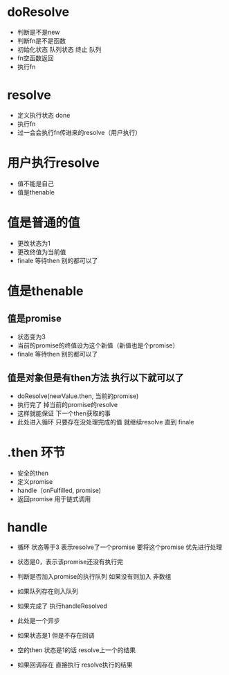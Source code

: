 


# doResolve
- 判断是不是new
- 判断fn是不是函数
- 初始化状态 队列状态 终止 队列
- fn空函数返回
- 执行fn


# resolve
- 定义执行状态 done
- 执行fn
- 过一会会执行fn传进来的resolve（用户执行）


# 用户执行resolve
- 值不能是自己
- 值是thenable

# 值是普通的值
- 更改状态为1
- 更改终值为当前值
- finale 等待then 别的都可以了


# 值是thenable
## 值是promise
- 状态变为3 
- 当前的promise的终值设为这个新值（新值也是个promise）
- finale 等待then 别的都可以了

## 值是对象但是有then方法 执行以下就可以了
- doResolve(newValue.then, 当前的promise)
- 执行完了 掉当前的promise的resolve 
- 这样就能保证 下一个then获取的事
- 此处进入循环 只要存在没处理完成的值 就继续resolve 直到 finale


# .then 环节

- 安全的then
- 定义promise
- handle（onFulfilled, promise)
- 返回promise 用于链式调用

# handle

- 循环 状态等于3 表示resolve了一个promise 要将这个promise 优先进行处理
- 状态是0，表示该promise还没有执行完
- 判断是否加入promise的执行队列 如果没有则加入 非数组
- 如果队列存在则入队列



- 如果完成了 执行handleResolved
- 此处是一个异步
- 如果状态是1 但是不存在回调
- 空的then 状态是1的话  resolve上一个的结果


- 如果回调存在 直接执行  resolve执行的结果
